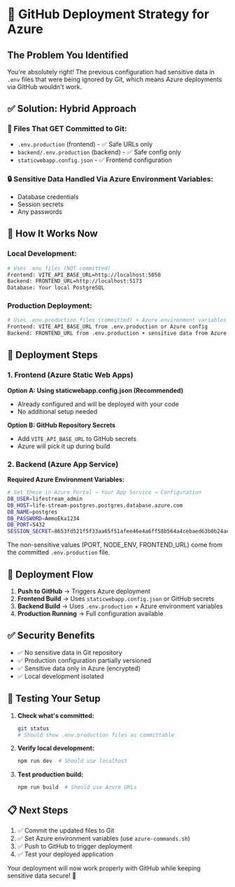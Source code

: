 # 🚀 GitHub Deployment Strategy for Azure

## The Problem You Identified

You're absolutely right! The previous configuration had sensitive data in `.env` files that were being ignored by Git, which means Azure deployments via GitHub wouldn't work.

## ✅ Solution: Hybrid Approach

### 📁 Files That GET Committed to Git:

- `.env.production` (frontend) - ✅ Safe URLs only
- `backend/.env.production` (backend) - ✅ Safe config only
- `staticwebapp.config.json` - ✅ Frontend configuration

### 🔒 Sensitive Data Handled Via Azure Environment Variables:

- Database credentials
- Session secrets
- Any passwords

## 🔧 How It Works Now

### Local Development:

```bash
# Uses .env files (NOT committed)
Frontend: VITE_API_BASE_URL=http://localhost:5050
Backend: FRONTEND_URL=http://localhost:5173
Database: Your local PostgreSQL
```

### Production Deployment:

```bash
# Uses .env.production files (committed) + Azure environment variables
Frontend: VITE_API_BASE_URL from .env.production or Azure config
Backend: FRONTEND_URL from .env.production + sensitive data from Azure
```

## 🎯 Deployment Steps

### 1. Frontend (Azure Static Web Apps)

**Option A: Using staticwebapp.config.json (Recommended)**

- Already configured and will be deployed with your code
- No additional setup needed

**Option B: GitHub Repository Secrets**

- Add `VITE_API_BASE_URL` to GitHub secrets
- Azure will pick it up during build

### 2. Backend (Azure App Service)

**Required Azure Environment Variables:**

```bash
# Set these in Azure Portal → Your App Service → Configuration
DB_USER=lifestream_admin
DB_HOST=life-stream-postgres.postgres.database.azure.com
DB_NAME=postgres
DB_PASSWORD=AmmoEka1234
DB_PORT=5432
SESSION_SECRET=8653fd521f5f33aa65f51afee46e4a6ff58b564a4cebaed63b0b24ae06abb4b3
```

The non-sensitive values (PORT, NODE_ENV, FRONTEND_URL) come from the committed `.env.production` file.

## 🔄 Deployment Flow

1. **Push to GitHub** → Triggers Azure deployment
2. **Frontend Build** → Uses `staticwebapp.config.json` or GitHub secrets
3. **Backend Build** → Uses `.env.production` + Azure environment variables
4. **Production Running** → Full configuration available

## ✅ Security Benefits

- ✅ No sensitive data in Git repository
- ✅ Production configuration partially versioned
- ✅ Sensitive data only in Azure (encrypted)
- ✅ Local development isolated

## 🧪 Testing Your Setup

1. **Check what's committed:**

   ```bash
   git status
   # Should show .env.production files as committable
   ```

2. **Verify local development:**

   ```bash
   npm run dev  # Should use localhost
   ```

3. **Test production build:**
   ```bash
   npm run build  # Should use Azure URLs
   ```

## 📋 Next Steps

1. ✅ Commit the updated files to Git
2. ✅ Set Azure environment variables (use `azure-commands.sh`)
3. ✅ Push to GitHub to trigger deployment
4. ✅ Test your deployed application

Your deployment will now work properly with GitHub while keeping sensitive data secure! 🎉
